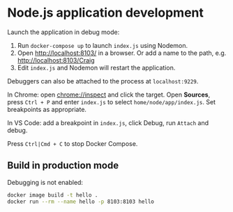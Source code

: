 # Node.js application development

Launch the application in debug mode:

1. Run `docker-compose up` to launch `index.js` using Nodemon.
1. Open <http://localhost:8103/> in a browser. Or add a name to the path, e.g. <http://localhost:8103/Craig>
1. Edit `index.js` and Nodemon will restart the application.

Debuggers can also be attached to the process at `localhost:9229`.

In Chrome: open <chrome://inspect> and click the target. Open **Sources**, press `Ctrl + P` and enter `index.js` to select `home/node/app/index.js`. Set breakpoints as appropriate.

In VS Code: add a breakpoint in `index.js`, click Debug, run `Attach` and debug.

Press `Ctrl|Cmd + C` to stop Docker Compose.


## Build in production mode

Debugging is not enabled:

```bash
docker image build -t hello .
docker run --rm --name hello -p 8103:8103 hello
```

